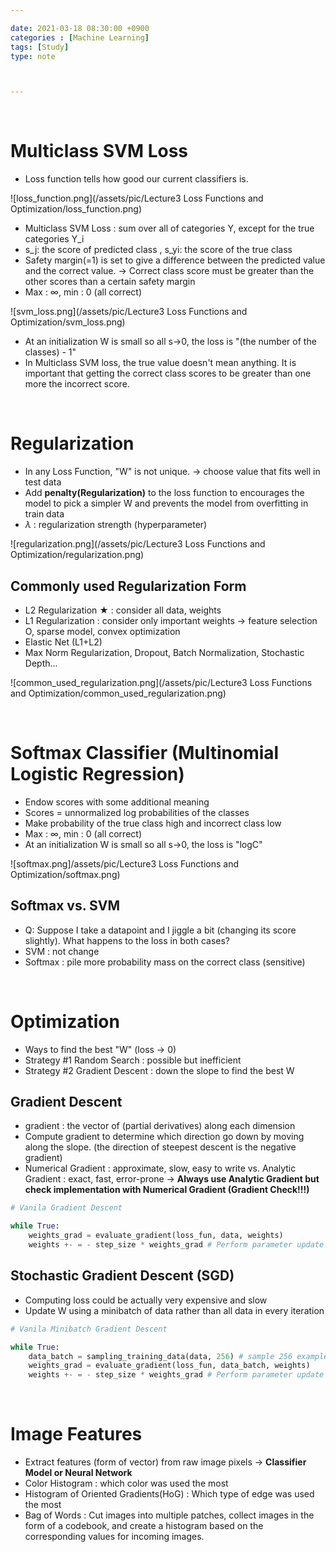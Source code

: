 ```yaml
---

date: 2021-03-18 08:30:00 +0900
categories : [Machine Learning]
tags: [Study]
type: note



---
```

<br/>
 

# Multiclass SVM Loss

- Loss function tells how good our current classifiers is.

![loss_function.png](/assets/pic/Lecture3 Loss Functions and Optimization/loss_function.png)

- Multiclass SVM Loss : sum over all of categories Y, except for the true categories Y_i
- s_j: the score of predicted class , s_yi: the score of the true class
- Safety margin(=1) is set to give a difference between the predicted value and the correct value. → Correct class score must be greater than the other scores than a certain safety margin
- Max : ∞, min : 0 (all correct)

![svm_loss.png](/assets/pic/Lecture3 Loss Functions and Optimization/svm_loss.png)

- At an initialization W is small so all s→0, the loss is "(the number of the classes) - 1"
- In Multiclass SVM loss, the true value doesn't mean anything. It is important that getting the correct class scores to be greater than  one more the incorrect score.

<br/>
 
# Regularization

- In any Loss Function, "W" is not unique. → choose value that fits well in test data
- Add **penalty(Regularization)** to the loss function to encourages the model to pick a simpler W and prevents the model from overfitting in train data
- $\lambda$ : regularization strength (hyperparameter)

![regularization.png](/assets/pic/Lecture3 Loss Functions and Optimization/regularization.png)

## Commonly used Regularization Form

- L2 Regularization ★ : consider all data, weights
- L1 Regularization : consider only important weights → feature selection O, sparse model, convex optimization
- Elastic Net (L1+L2)
- Max Norm Regularization, Dropout, Batch Normalization, Stochastic Depth...

![common_used_regularization.png](/assets/pic/Lecture3 Loss Functions and Optimization/common_used_regularization.png)

<br/>
 
# Softmax Classifier (Multinomial Logistic Regression)

- Endow scores with some additional meaning
- Scores = unnormalized log probabilities of the classes
- Make probability of the true class high and incorrect class low
- Max : ∞, min : 0 (all correct)
- At an initialization W is small so all s→0, the loss is "logC"

![softmax.png]/assets/pic/Lecture3 Loss Functions and Optimization/softmax.png)

## Softmax vs. SVM

- Q: Suppose I take a datapoint and I jiggle a bit (changing its score slightly). What happens to
the loss in both cases?
- SVM : not change
- Softmax : pile more probability mass on the correct class (sensitive)

<br/>
 
# Optimization

- Ways to find the best "W" (loss → 0)
- Strategy #1 Random Search : possible but inefficient
- Strategy #2 Gradient Descent : down the slope to find the best W

## Gradient Descent

- gradient : the vector of (partial derivatives) along each dimension
- Compute gradient to determine which direction go down by moving along the slope. (the direction of steepest descent is the negative gradient)
- Numerical Gradient : approximate, slow, easy to write vs. Analytic Gradient : exact, fast, error-prone → **Always use Analytic Gradient but check implementation with Numerical Gradient (Gradient Check!!!)**

```python
# Vanila Gradient Descent

while True:
	weights_grad = evaluate_gradient(loss_fun, data, weights)
	weights +- = - step_size * weights_grad # Perform parameter update
```

## Stochastic Gradient Descent (SGD)

- Computing loss could be actually very expensive and slow
- Update W using a minibatch of data rather than all data in every iteration

```python
# Vanila Minibatch Gradient Descent

while True:
	data_batch = sampling_training_data(data, 256) # sample 256 examples
	weights_grad = evaluate_gradient(loss_fun, data_batch, weights)
	weights +- = - step_size * weights_grad # Perform parameter update
```

<br/>
 
# Image Features

- Extract features (form of vector) from raw image pixels → **Classifier Model or Neural Network**
- Color Histogram : which color was used the most
- Histogram of Oriented Gradients(HoG) : Which type of edge was used the most
- Bag of Words : Cut images into multiple patches, collect images in the form of a codebook, and create a histogram based on the corresponding values for incoming images.
